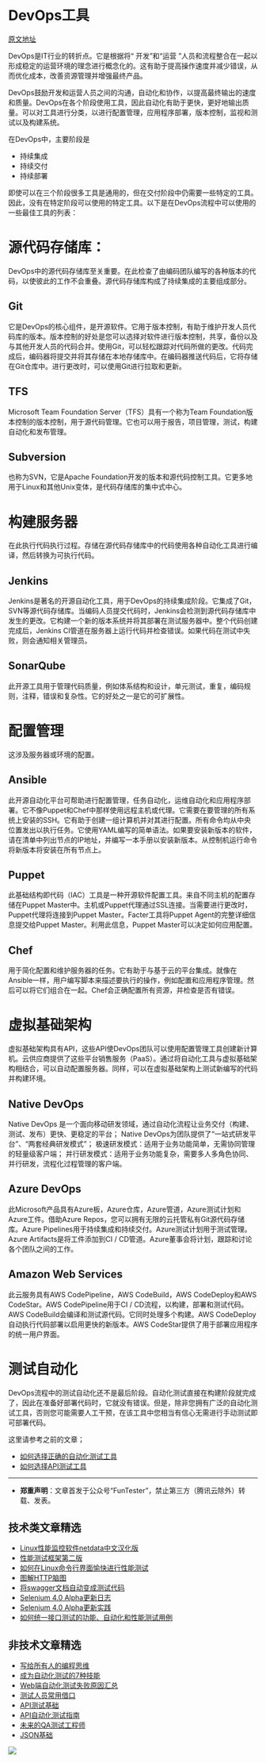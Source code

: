 # DevOps工具

[原文地址](https://www.xongolab.com/blog/the-best-devops-development-and-operations-tools-you-should-opt-for/)

DevOps是IT行业的转折点。它是根据将“ 开发”和“运营 ”人员和流程整合在一起以形成稳定的运营环境的理念进行概念化的。这有助于提高操作速度并减少错误，从而优化成本，改善资源管理并增强最终产品。

DevOps鼓励开发和运营人员之间的沟通，自动化和协作，以提高最终输出的速度和质量。DevOps在各个阶段使用工具，因此自动化有助于更快，更好地输出质量。可以对工具进行分类，以进行配置管理，应用程序部署，版本控制，监视和测试以及构建系统。

在DevOps中，主要阶段是

* 持续集成
* 持续交付
* 持续部署

即使可以在三个阶段很多工具是通用的，但在交付阶段中仍需要一些特定的工具。因此，没有在特定阶段可以使用的特定工具。以下是在DevOps流程中可以使用的一些最佳工具的列表：

# 源代码存储库：

DevOps中的源代码存储库至关重要。在此检查了由编码团队编写的各种版本的代码，以使彼此的工作不会重叠。源代码存储库构成了持续集成的主要组成部分。

## Git

它是DevOps的核心组件，是开源软件。它用于版本控制，有助于维护开发人员代码库的版本。版本控制的好处是您可以选择对软件进行版本控制，共享，备份以及与其他开发人员的代码合并。使用Git，可以轻松跟踪对代码所做的更改。代码完成后，编码器将提交并将其存储在本地存储库中。在编码器推送代码后，它将存储在Git仓库中。进行更改时，可以使用Git进行拉取和更新。

## TFS

Microsoft Team Foundation Server（TFS）具有一个称为Team Foundation版本控制的版本控制，用于源代码管理。它也可以用于报告，项目管理，测试，构建自动化和发布管理。

## Subversion

也称为SVN，它是Apache Foundation开发的版本和源代码控制工具。它更多地用于Linux和其他Unix变体，是代码存储库的集中式中心。

# 构建服务器

在此执行代码执行过程。存储在源代码存储库中的代码使用各种自动化工具进行编译，然后转换为可执行代码。

## Jenkins

Jenkins是著名的开源自动化工具，用于DevOps的持续集成阶段。它集成了Git，SVN等源代码存储库。当编码人员提交代码时，Jenkins会检测到源代码存储库中发生的更改。它构建一个新的版本系统并将其部署在测试服务器中。整个代码创建完成后，Jenkins CI管道在服务器上运行代码并检查错误。如果代码在测试中失败，则会通知相关管理员。

## SonarQube

此开源工具用于管理代码质量，例如体系结构和设计，单元测试，重复，编码规则，注释，错误和复杂性。它的好处之一是它的可扩展性。

# 配置管理

这涉及服务器或环境的配置。

## Ansible

此开源自动化平台可帮助进行配置管理，任务自动化，运维自动化和应用程序部署。它不像Puppet和Chef中那样使用远程主机或代理。它需要在要管理的所有系统上安装的SSH。它有助于创建一组计算机并对其进行配置。所有命令均从中央位置发出以执行任务。它使用YAML编写的简单语法。如果要安装新版本的软件，请在清单中列出节点的IP地址，并编写一本手册以安装新版本。从控制机运行命令将新版本将安装在所有节点上。

## Puppet

此基础结构即代码（IAC）工具是一种开源软件配置工具。来自不同主机的配置存储在Puppet Master中。主机或Puppet代理通过SSL连接。当需要进行更改时，Puppet代理将连接到Puppet Master。Facter工具将Puppet Agent的完整详细信息提交给Puppet Master。利用此信息，Puppet Master可以决定如何应用配置。

## Chef

用于简化配置和维护服务器的任务。它有助于与基于云的平台集成。就像在Ansible一样，用户编写脚本来描述要执行的操作，例如配置和应用程序管理。然后可以将它们组合在一起。Chef会正确配置所有资源，并检查是否有错误。

# 虚拟基础架构

虚拟基础架构具有API，这些API使DevOps团队可以使用配置管理工具创建新计算机。云供应商提供了这些平台销售服务（PaaS）。通过将自动化工具与虚拟基础架构相结合，可以自动配置服务器。同样，可以在虚拟基础架构上测试新编写的代码并构建环境。

## Native DevOps

Native DevOps 是一个面向移动研发领域，通过自动化流程让业务交付（构建、测试、发布）更快、更稳定的平台； Native DevOps为团队提供了“一站式研发平台”、“两套经典研发模式”； 极速研发模式：适用于业务功能简单，无需协同管理的轻量级客户端； 并行研发模式：适用于业务功能复杂，需要多人多角色协同、并行研发，流程化过程管理的客户端。

## Azure DevOps

此Microsoft产品具有Azure板，Azure仓库，Azure管道，Azure测试计划和Azure工件。借助Azure Repos，您可以拥有无​​限的云托管私有Git源代码存储库。Azure Pipelines用于持续集成和持续交付。Azure测试计划用于测试管理。Azure Artifacts是将工件添加到CI / CD管道。Azure董事会将计划，跟踪和讨论各个团队之间的工作。

## Amazon Web Services

此云服务具有AWS CodePipeline，AWS CodeBuild，AWS CodeDeploy和AWS CodeStar。AWS CodePipeline用于CI / CD流程，以构建，部署和测试代码。AWS CodeBuild会编译和测试源代码。它同时处理多个构建。AWS CodeDeploy自动执行代码部署以启用更快的新版本。AWS CodeStar提供了用于部署应用程序的统一用户界面。

# 测试自动化

DevOps流程中的测试自动化还不是最后阶段。自动化测试直接在构建阶段就完成了，因此在准备好部署代码时，它就没有错误。但是，除非您拥有广泛的自动化测试工具，否则您可能需要人工干预，在该工具中您相当有信心无需进行手动测试即可部署代码。

这里请参考之前的文章；
- [如何选择正确的自动化测试工具](https://mp.weixin.qq.com/s/_Ee78UW9CxRpV5MoTrfgCQ)
- [如何选择API测试工具](https://mp.weixin.qq.com/s/m2TNJDiqAAWYV9L6UP-29w)


---
* **郑重声明**：文章首发于公众号“FunTester”，禁止第三方（腾讯云除外）转载、发表。

## 技术类文章精选

- [Linux性能监控软件netdata中文汉化版](https://mp.weixin.qq.com/s/fdXtK-5WwKnxjLZdyg6-nA)
- [性能测试框架第二版](https://mp.weixin.qq.com/s/JPyGQ2DRC6EVBmZkxAoVWA)
- [如何在Linux命令行界面愉快进行性能测试](https://mp.weixin.qq.com/s/fwGqBe1SpA2V0lPfAOd04Q)
- [图解HTTP脑图](https://mp.weixin.qq.com/s/100Vm8FVEuXs0x6rDGTipw)
- [将swagger文档自动变成测试代码](https://mp.weixin.qq.com/s/SY8mVenj0zMe5b47GS9VSQ)
 - [Selenium 4.0 Alpha更新日志](https://mp.weixin.qq.com/s/tU7sm-pcbpRNwDU9D3OVTQ)
- [Selenium 4.0 Alpha更新实践](https://mp.weixin.qq.com/s/yT9wpO5o5aWBUus494TIHw)
- [如何统一接口测试的功能、自动化和性能测试用例](https://mp.weixin.qq.com/s/1xqtXNVw7BdUa03nVcsMTg)

## 非技术文章精选

- [写给所有人的编程思维](https://mp.weixin.qq.com/s/Oj33UCnYfbUgzsBzEm2GPQ)
- [成为自动化测试的7种技能](https://mp.weixin.qq.com/s/e-HAGMO0JLR7VBBWLvk0dQ)
- [Web端自动化测试失败原因汇总](https://mp.weixin.qq.com/s/qzFth-Q9e8MTms1M8L5TyA)
- [测试人员常用借口](https://mp.weixin.qq.com/s/0k_Ciud2sOpRb5PPiVzECw)
- [API测试基础](https://mp.weixin.qq.com/s/bkbUEa9CF21xMYSlhPcULw)
- [API自动化测试指南](https://mp.weixin.qq.com/s/uy_Vn_ZVUEu3YAI1gW2T_A)
- [未来的QA测试工程师](https://mp.weixin.qq.com/s/ngL4sbEjZm7OFAyyWyQ3nQ)
- [JSON基础](https://mp.weixin.qq.com/s/tnQmAFfFbRloYp8J9TYurw)


![](https://mmbiz.qpic.cn/mmbiz_jpg/13eN86FKXzCMW6WN4Wch71qNtGQvxLRSGejZpr37OWa7CDYg5e4ZeanaGWuBgRAX3jicJNIhcyyZPXbKByXcl7w/640?wx_fmt=jpeg&tp=webp&wxfrom=5&wx_lazy=1&wx_co=1)